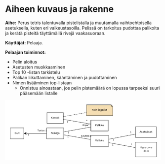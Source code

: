 # Aiheen kuvaus ja rakenne

**Aihe:** Perus tetris talentuvalla pistelistalla ja muutamalla vaihtoehtoisella asetuksella, kuten eri vaikeustasoilla. Pelissä on tarkoitus pudottaa palikoita ja kerätä pisteitä täyttämällä rivejä vaakasuoraan.

**Käyttäjät:** Pelaaja.

**Pelaajan toiminnot:**

* Pelin aloitus
* Asetusten muokkaaminen
* Top 10 -listan tarkistelu
* Palikan liikuttaminen, kääntäminen ja pudottaminen
* Nimen lisääminen top-listaan
	- Onnistuu ainoastaan, jos pelin pistemäärä on lopussa tarpeeksi suuri pääsemään listalle
	

![alt text](https://github.com/ziggysta/JavalabraTetris/blob/master/dokumentointi/luokkakaavio.png "Luokkakaavio")
